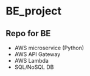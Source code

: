 # BE_project

## Repo for BE

- AWS microservice (Python)
- AWS API Gateway
- AWS Lambda
- SQL/NoSQL DB